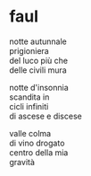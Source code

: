 # faul

notte autunnale  
prigioniera  
del luco più che  
delle civili mura

notte d'insonnia  
scandita in  
cicli infiniti  
di ascese e discese 

valle colma  
di vino drogato  
centro della mia  
gravità
